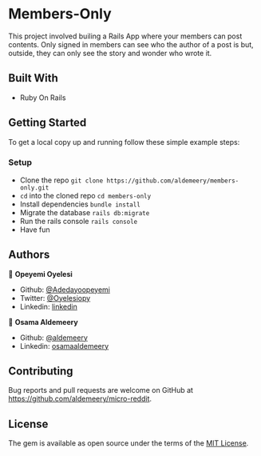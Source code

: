 # Members-Only

This project involved builing a Rails App where your members can post contents. Only signed in members can see who the author of a post is but, outside, they can only see the story and wonder who wrote it.


## Built With

- Ruby On Rails

## Getting Started

To get a local copy up and running follow these simple example steps:


### Setup

- Clone the repo `git clone https://github.com/aldemeery/members-only.git`
- `cd` into the cloned repo `cd members-only`
- Install dependencies `bundle install`
- Migrate the database `rails db:migrate`
- Run the rails console `rails console`
- Have fun

## Authors

👤 **Opeyemi Oyelesi**

- Github: [@Adedayoopeyemi](https://github.com/Adedayoopeyemi)
- Twitter: [@Oyelesiopy](https://twitter.com/oyelesiopy)
- Linkedin: [linkedin](https://linkedin.com/opeyemioyelesi)

👤 **Osama Aldemeery**

- Github: [@aldemeery](https://github.com/aldemeery)
- Linkedin: [osamaaldemeery](https://linkedin.com/in/osamaaldemeery)

## Contributing

Bug reports and pull requests are welcome on GitHub at https://github.com/aldemeery/micro-reddit.


## License

The gem is available as open source under the terms of the [MIT License](https://opensource.org/licenses/MIT).

